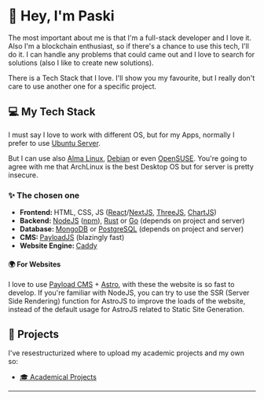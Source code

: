 
# <b>👋 Hey, I'm Paski</b>
The most important about me is that I'm a full-stack developer and I love it. Also I'm a blockchain enthusiast, so if there's a chance to use this tech, I'll do it. I can handle any problems that could came out and I love to search for solutions (also I like to create new solutions).

There is a Tech Stack that I love. I'll show you my favourite, but I really don't care to use another one for a specific project.

## <b>💻 My Tech Stack</b>
I must say I love to work with different OS, but for my Apps, normally I prefer to use [Ubuntu Server](https://ubuntu.com/server).

But I can use also [Alma Linux](https://almalinux.org/), [Debian](https://www.debian.org/) or even [OpenSUSE](https://www.opensuse.org/). You're going to agree with me that ArchLinux is the best Desktop OS but for server is pretty insecure.

### <b>✨ The chosen one</b>
- <b>Frontend: </b>HTML, CSS, JS ([React](https://react.dev/)/[NextJS](https://nextjs.org/), [ThreeJS](https://threejs.org/), [ChartJS](https://www.chartjs.org/))
- <b>Backend: </b>[NodeJS](https://nodejs.org/en) ([npm](https://www.npmjs.com/)), [Rust](https://www.rust-lang.org/) or [Go](https://go.dev/) (depends on project and server)
- <b>Database: </b>[MongoDB](https://www.mongodb.com/) or [PostgreSQL](https://www.postgresql.org/) (depends on project and server)
- <b>CMS: </b> [PayloadJS](https://payloadcms.com/) (blazingly fast)
- <b>Website Engine: </b> [Caddy](https://caddyserver.com/)

#### <b>🌍 For Websites</b>
I love to use [Payload CMS](https://payloadcms.com/) + [Astro](https://astro.build/), with these the website is so fast to develop. If you're familiar with NodeJS, you can try to use the SSR (Server Side Rendering) function for AstroJS to improve the loads of the website, instead of the default usage for AstroJS related to Static Site Generation.

## <b>📁 Projects</b>
I've resestructurized where to upload my academic projects and my own so:
- [🎓 Academical Projects](https://github.com/PaskiOnSalesians)

---

